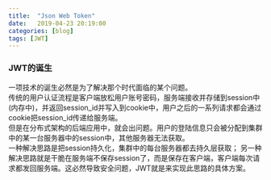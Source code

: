 ```yaml
---
title:  "Json Web Token"
date:   2019-04-23 20:19:00
categories: [blog]
tags: [JWT]
---
```


### JWT的诞生
一项技术的诞生必然是为了解决那个时代面临的某个问题。  
传统的用户认证流程是客户端放松用户账号密码，服务端接收并存储到session中(内存中)，并返回session_id并写入到cookie中，用户之后的一系列请求都会通过cookie把session_id传递给服务端。  
但是在分布式架构的后端应用中，就会出问题。用户的登陆信息只会被分配到集群中的某一台服务器中的session中，其他服务器无法获取。  
一种解决思路是把session持久化，集群中的每台服务器都去持久层获取；
另一种解决思路就是干脆在服务端不保存session了，而是保存在客户端，客户端每次请求都发回服务端。这必然导致安全问题，JWT就是来实现此思路的具体方案。

[1]: http://www.ruanyifeng.com/blog/2018/07/json_web_token-tutorial.html